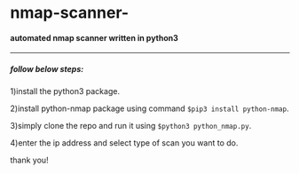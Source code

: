 # nmap-scanner-
<h4> automated nmap scanner written in python3 </h4>
<hr>
<h5>follow below steps:</h5>

1)install the python3 package.<br>

2)install python-nmap package using command ```$pip3 install python-nmap```.<br>

3)simply clone the repo and run it using ```$python3 python_nmap.py```.<br>

4)enter the ip address and select type of scan you want to do.<br>

thank you!
